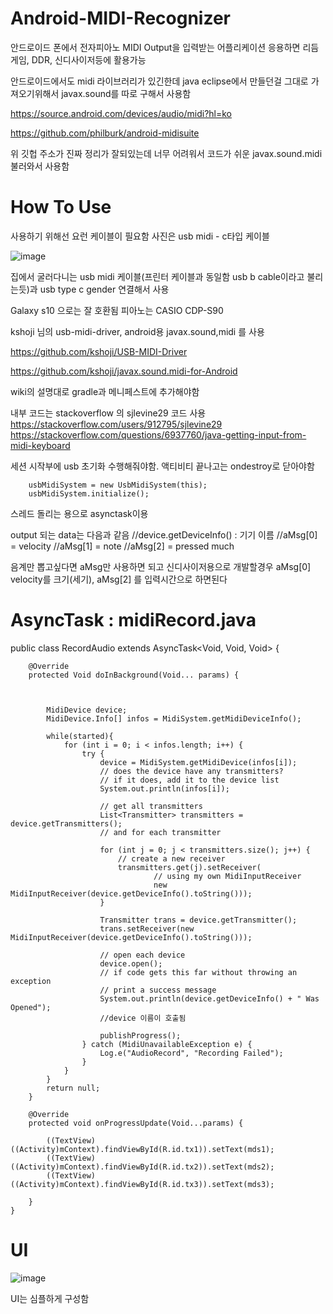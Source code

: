# Android-MIDI-Recognizer
안드로이드 폰에서 전자피아노 MIDI Output을 입력받는 어플리케이션 응용하면 리듬게임, DDR, 신디사이저등에 활용가능

안드로이드에서도 midi 라이브러리가 있긴한데 java eclipse에서 만들던걸 그대로 가져오기위해서 javax.sound를 따로 구해서 사용함

https://source.android.com/devices/audio/midi?hl=ko

https://github.com/philburk/android-midisuite

위 깃헙 주소가 진짜 정리가 잘되있는데 너무 어려워서 코드가 쉬운 javax.sound.midi 불러와서 사용함 

# How To Use

사용하기 위해선 요런 케이블이 필요함 사진은 usb midi - c타입 케이블 

![image](https://user-images.githubusercontent.com/66546156/132150207-02d33f98-be59-40e2-92bf-284912a17670.png)

집에서 굴러다니는 usb midi 케이블(프린터 케이블과 동일함 usb b cable이라고 불리는듯)과 usb type c gender 연결해서 사용 

Galaxy s10 으로는 잘 호환됨 피아노는 CASIO CDP-S90


kshoji 님의 usb-midi-driver, android용 javax.sound,midi 를 사용

https://github.com/kshoji/USB-MIDI-Driver

https://github.com/kshoji/javax.sound.midi-for-Android

wiki의 설명대로 gradle과 메니페스트에 추가해야함

내부 코드는 stackoverflow 의 sjlevine29 코드 사용  
https://stackoverflow.com/users/912795/sjlevine29  
https://stackoverflow.com/questions/6937760/java-getting-input-from-midi-keyboard  



세션 시작부에 usb 초기화 수행해줘야함. 액티비티 끝나고는 ondestroy로 닫아야함

        usbMidiSystem = new UsbMidiSystem(this);
        usbMidiSystem.initialize();

스레드 돌리는 용으로 asynctask이용

output 되는 data는 다음과 같음 
            //device.getDeviceInfo()  : 기기 이름
            //aMsg[0] = velocity
            //aMsg[1] = note
            //aMsg[2] = pressed much
            
음계만 뽑고싶다면 aMsg만 사용하면 되고 신디사이저용으로 개발할경우 aMsg[0] velocity를 크기(세기), aMsg[2] 를 입력시간으로 하면된다


# AsyncTask : midiRecord.java

public class RecordAudio extends AsyncTask<Void, Void, Void> {

        @Override
        protected Void doInBackground(Void... params) {



            MidiDevice device;
            MidiDevice.Info[] infos = MidiSystem.getMidiDeviceInfo();

            while(started){
                for (int i = 0; i < infos.length; i++) {
                    try {
                        device = MidiSystem.getMidiDevice(infos[i]);
                        // does the device have any transmitters?
                        // if it does, add it to the device list
                        System.out.println(infos[i]);

                        // get all transmitters
                        List<Transmitter> transmitters = device.getTransmitters();
                        // and for each transmitter

                        for (int j = 0; j < transmitters.size(); j++) {
                            // create a new receiver
                            transmitters.get(j).setReceiver(
                                    // using my own MidiInputReceiver
                                    new MidiInputReceiver(device.getDeviceInfo().toString()));
                        }

                        Transmitter trans = device.getTransmitter();
                        trans.setReceiver(new MidiInputReceiver(device.getDeviceInfo().toString()));

                        // open each device
                        device.open();
                        // if code gets this far without throwing an exception
                        // print a success message
                        System.out.println(device.getDeviceInfo() + " Was Opened");
                        //device 이름이 호출됨 

                        publishProgress();
                    } catch (MidiUnavailableException e) {
                        Log.e("AudioRecord", "Recording Failed");
                    }
                }
            }
            return null;
        }

        @Override
        protected void onProgressUpdate(Void...params) {

            ((TextView) ((Activity)mContext).findViewById(R.id.tx1)).setText(mds1);
            ((TextView) ((Activity)mContext).findViewById(R.id.tx2)).setText(mds2);
            ((TextView) ((Activity)mContext).findViewById(R.id.tx3)).setText(mds3);

        }
    }


# UI

![image](https://user-images.githubusercontent.com/66546156/132149515-7c449879-cfad-4f36-865a-b952c9c843e9.png)

UI는 심플하게 구성함
